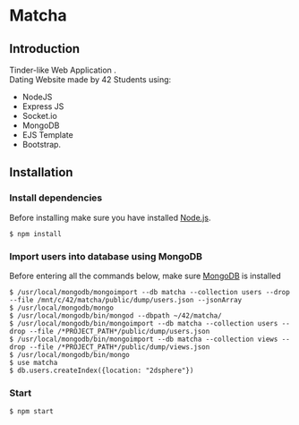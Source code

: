 # Matcha

## Introduction
Tinder-like Web Application .<br />
Dating Website made by 42 Students using: <br/>
* NodeJS
* Express JS
* Socket.io
* MongoDB
* EJS Template
* Bootstrap.

## Installation

### Install dependencies
Before installing make sure you have installed [Node.js](https://nodejs.org/en/).
``` shell
$ npm install
```

### Import users into database using MongoDB
Before entering all the commands below, make sure [MongoDB](https://www.mongodb.com/download-center?ct=atlasheader#community) is installed
``` shell
$ /usr/local/mongodb/mongoimport --db matcha --collection users --drop --file /mnt/c/42/matcha/public/dump/users.json --jsonArray
$ /usr/local/mongodb/mongo
$ /usr/local/mongodb/bin/mongod --dbpath ~/42/matcha/
$ /usr/local/mongodb/bin/mongoimport --db matcha --collection users --drop --file /*PROJECT_PATH*/public/dump/users.json
$ /usr/local/mongodb/bin/mongoimport --db matcha --collection views --drop --file /*PROJECT_PATH*/public/dump/views.json
$ /usr/local/mongodb/bin/mongo
$ use matcha
$ db.users.createIndex({location: "2dsphere"})
```
### Start 
``` shell
$ npm start
```